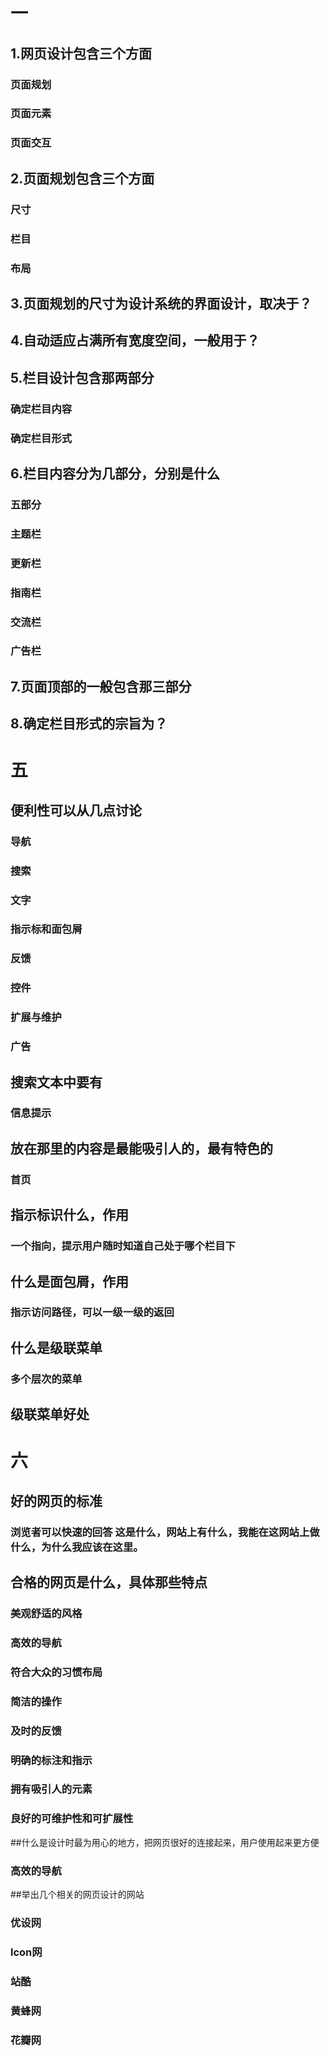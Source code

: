 # 一
## 1.网页设计包含三个方面
### 页面规划
### 页面元素
### 页面交互
## 2.页面规划包含三个方面
### 尺寸
### 栏目
### 布局
## 3.页面规划的尺寸为设计系统的界面设计，取决于？
### 
## 4.自动适应占满所有宽度空间，一般用于？

## 5.栏目设计包含那两部分
### 确定栏目内容
### 确定栏目形式
## 6.栏目内容分为几部分，分别是什么
### 五部分
### 主题栏
### 更新栏
### 指南栏
### 交流栏
### 广告栏
## 7.页面顶部的一般包含那三部分

## 8.确定栏目形式的宗旨为？

# 五
## 便利性可以从几点讨论
### 导航
### 搜索
### 文字
### 指示标和面包屑
### 反馈
### 控件
### 扩展与维护
### 广告
## 搜索文本中要有
### 信息提示
## 放在那里的内容是最能吸引人的，最有特色的
### 首页
## 指示标识什么，作用
### 一个指向，提示用户随时知道自己处于哪个栏目下
## 什么是面包屑，作用
### 指示访问路径，可以一级一级的返回
## 什么是级联菜单
### 多个层次的菜单
## 级联菜单好处
###

##


# 六
## 好的网页的标准
### 浏览者可以快速的回答 这是什么，网站上有什么，我能在这网站上做什么，为什么我应该在这里。
## 合格的网页是什么，具体那些特点
### 美观舒适的风格
### 高效的导航
### 符合大众的习惯布局
### 简洁的操作
### 及时的反馈
### 明确的标注和指示
### 拥有吸引人的元素
### 良好的可维护性和可扩展性
##什么是设计时最为用心的地方，把网页很好的连接起来，用户使用起来更方便
### 高效的导航
##举出几个相关的网页设计的网站
### 优设网
### lcon网
### 站酷
### 黄蜂网
### 花瓣网
